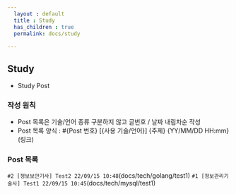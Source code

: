 ```yaml
---  
  layout : default    
  title : Study  
  has_children : true  
  permalink: docs/study  
  
---  
```


## Study  
  - Study Post  

### 작성 원칙  
  - Post 목록은 기술/언어 종류 구분하지 않고 글번호 / 날짜 내림차순 작성  
  - Post 목록 양식 : #{Post 번호} [{사용 기술/언어}] {주제} {YY/MM/DD HH:mm}(링크)

### Post 목록  
  `#2 [정보보안기사] Test2 22/09/15 10:48`(docs/tech/golang/test1)
  `#1 [정보관리기술사] Test1 22/09/15 10:45`(docs/tech/mysql/test1)  